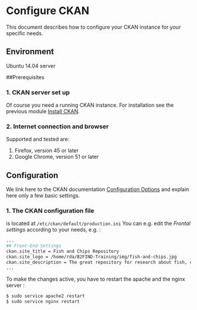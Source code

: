 # Configure CKAN
This document describes how to configure your CKAN instance for your specific needs.


## Environment
Ubuntu 14.04 server

##Prerequisites

### 1. CKAN server set up
Of course you need a running CKAN instance. For installation see the previous module [Install CKAN](04-install-CKAN.md).

### 2. Internet connection and browser

Supported and tested are:

1. Firefox, version 45 or later
2. Google Chrome, version 51 or later

## Configuration

We link here to the CKAN documentation [Configuration Options](http://docs.ckan.org/en/latest/maintaining/configuration.html)
and explain here only a few basic settings.

### 1. The CKAN configuration file
is located at `/etc/ckan/default/production.ini`
You can e.g. edit the *Frontal settings* according to your needs, e.g. :

```sh
...
## Front-End Settings
ckan.site_title = Fish and Chips Repository
ckan.site_logo = /home/rda/B2FIND-Training/img/fish-and-chips.jpg
ckan.site_description = The great repository for research about fish, chips and other interesting science
...
```

To make the changes active, you have to restart the apache and the nginx server :

```sh
$ sudo service apache2 restart
$ sudo service nginx restart
```

